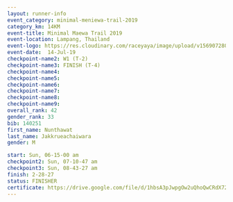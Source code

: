 ```yaml
---
layout: runner-info 
event_category: minimal-meniewa-trail-2019 
category_km: 14KM 
event-title: Minimal Maewa Trail 2019 
event-location: Lampang, Thailand 
event-logo: https://res.cloudinary.com/raceyaya/image/upload/v1569072805/logo/minimal-trail_ktnvsp.jpg 
event-date:  14-Jul-19 
checkpoint-name2: W1 (T-2) 
checkpoint-name3: FINISH (T-4) 
checkpoint-name4: 
checkpoint-name5: 
checkpoint-name6: 
checkpoint-name7: 
checkpoint-name8: 
checkpoint-name9: 
overall_rank: 42
gender_rank: 33
bib: 140251
first_name: Nunthawat
last_name: Jakkrueachaiwara
gender: M

start: Sun, 06-15-00 am
checkpoint2: Sun, 07-10-47 am
checkpoint3: Sun, 08-43-27 am
finish: 2-28-27
status: FINISHER
certificate: https://drive.google.com/file/d/1hbsA3pJwpgOw2uQhoQwCRdX72KiIp1OV/view?usp=sharing
---
```

